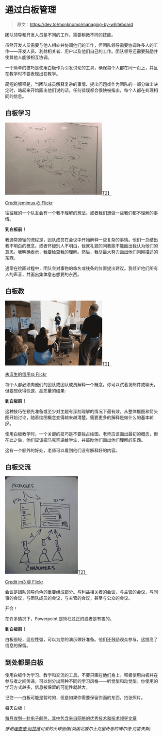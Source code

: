# 通过白板管理

> 原文：<https://dev.to/monknomo/managing-by-whiteboard>

团队领导和开发人员是不同的工作，需要稍微不同的技能。

虽然开发人员需要与他人相处并协调他们的工作，但团队领导需要协调许多人的工作——开发人员、利益相关者、用户以及他们自己的工作。团队领导还需要鼓励并使其他人能够相互协调。

一个简单的技巧是使用白板作为引发讨论的工具，确保每个人都在同一页上，并且在教学时不要表现出在教学。

简短的解释是，当团队成员解释复杂的事情、提出问题或作为团队的一部分做出决定时，站起来开始画出他们说的话。任何错误都会很快被指出，每个人都在处理相同的信息。

## 白板学习

[![](img/e0cf4df2a951f1d7dad2de8f1a5da05f.png "Whiteboard to Learn")T2】](https://www.flickr.com/photos/jemimus/)

[Credit jemimus @ Flickr](https://www.flickr.com/photos/jemimus/)

往往我的一个队友会有一个我不理解的想法。或者我们想做一些我们都不理解的事情。

**到白板前！**

我通常遵循的流程是，团队成员在会议中开始解释一些复杂的事情。他们一总结出我不明白的概念，或者怀疑别人不明白，我就礼貌的问我能不能画出我认为他们的意思。我明确表示，我要检查我的理解。然后，我尽最大努力画出他们刚刚描述的东西。

通常在绘画过程中，团队会对事物的命名或线条的位置提出建议。我倾听他们所有人的声音，并画出集体意志想要的东西。

## 白板教

[![Teaching with a whiteboard](img/b2ed58095644066ff80a7415be47026d.png "Teaching with a whiteboard")T2】](https://www.flickr.com/photos/juhansonin/)

[朱汉生的信用@ Flickr](https://www.flickr.com/photos/juhansonin/)

每个人都必须向他们的团队或团队成员解释一个概念。你可以试着发邮件或聊天，但要想获得快速、高质量的结果:

**到白板前！**

这种技巧在预先准备或至少对主题有深刻理解的情况下最有效。从整体框图和箭头图开始讨论，随着绘图概念变得越来越清楚，需要更多的解释是做什么的基本轮廓。

使用白板教学时，一个关键的技巧是不要独占绘图。老师应该画出最初的概念，但在此之后，他们应该把马克笔递给学生，并鼓励他们画出他们理解的东西。

这有一个额外的好处，老师可以看到他们没有解释好的内容。

## 白板交流

[![Communicating with a whiteboard](img/f377b12c2c5b74d1021e449558d2341e.png "Communicating with a whiteboard")T2】](https://www.flickr.com/photos/jm3/)

[Credit jm3 @ Flickr](https://www.flickr.com/photos/jm3/)

会议是团队领导角色的重要组成部分。与利益相关者的会议，与主管的会议，与同事的会议，与团队成员的会议，与主管的会议，甚至与公众的会议。

开会！

在许多情况下，Powerpoint 是矫枉过正的或者是有害的。

**到白板前！**

白板很轻，适应性强，可以为您的演示做好准备。他们还鼓励观众参与，这提高了信息的保留。

## 到处都是白板

使用白板作为学习、教学和交流的工具。不要只画在他们身上。积极使用白板并在参与者之间传递，可以划分出两种不同的学习风格——听觉型和动觉型。你使用的学习方式越多，信息被保留的可能性就越大。

记住——白板可能是暂时的，但是如果你需要保留你画的东西，拍张照片。

每天白板！

[每月收到一封电子邮件，其中包含来自网络的优秀技术和技术领导文章](http://www.gunnargissel.com/pages/email-signup-1.html)

*感谢[理查德·阿拉维](https://flic.kr/p/5w1K5m)可爱的头球图像(英国北威尔士克里奇思的博尔德·克雷夫斯)*